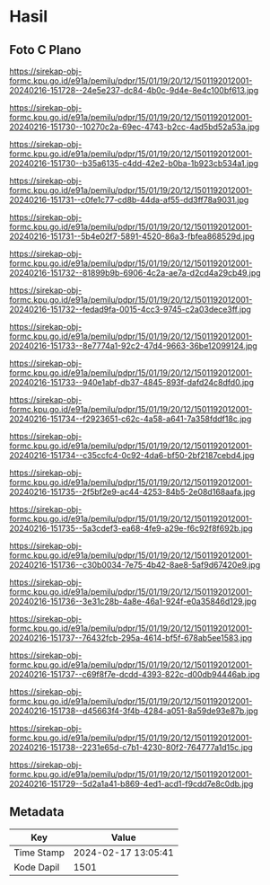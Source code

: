 # Hasil

## Foto C Plano

https://sirekap-obj-formc.kpu.go.id/e91a/pemilu/pdpr/15/01/19/20/12/1501192012001-20240216-151728--24e5e237-dc84-4b0c-9d4e-8e4c100bf613.jpg

https://sirekap-obj-formc.kpu.go.id/e91a/pemilu/pdpr/15/01/19/20/12/1501192012001-20240216-151730--10270c2a-69ec-4743-b2cc-4ad5bd52a53a.jpg

https://sirekap-obj-formc.kpu.go.id/e91a/pemilu/pdpr/15/01/19/20/12/1501192012001-20240216-151730--b35a6135-c4dd-42e2-b0ba-1b923cb534a1.jpg

https://sirekap-obj-formc.kpu.go.id/e91a/pemilu/pdpr/15/01/19/20/12/1501192012001-20240216-151731--c0fe1c77-cd8b-44da-af55-dd3ff78a9031.jpg

https://sirekap-obj-formc.kpu.go.id/e91a/pemilu/pdpr/15/01/19/20/12/1501192012001-20240216-151731--5b4e02f7-5891-4520-86a3-fbfea868529d.jpg

https://sirekap-obj-formc.kpu.go.id/e91a/pemilu/pdpr/15/01/19/20/12/1501192012001-20240216-151732--81899b9b-6906-4c2a-ae7a-d2cd4a29cb49.jpg

https://sirekap-obj-formc.kpu.go.id/e91a/pemilu/pdpr/15/01/19/20/12/1501192012001-20240216-151732--fedad9fa-0015-4cc3-9745-c2a03dece3ff.jpg

https://sirekap-obj-formc.kpu.go.id/e91a/pemilu/pdpr/15/01/19/20/12/1501192012001-20240216-151733--8e7774a1-92c2-47d4-9663-36be12099124.jpg

https://sirekap-obj-formc.kpu.go.id/e91a/pemilu/pdpr/15/01/19/20/12/1501192012001-20240216-151733--940e1abf-db37-4845-893f-dafd24c8dfd0.jpg

https://sirekap-obj-formc.kpu.go.id/e91a/pemilu/pdpr/15/01/19/20/12/1501192012001-20240216-151734--f2923651-c62c-4a58-a641-7a358fddf18c.jpg

https://sirekap-obj-formc.kpu.go.id/e91a/pemilu/pdpr/15/01/19/20/12/1501192012001-20240216-151734--c35ccfc4-0c92-4da6-bf50-2bf2187cebd4.jpg

https://sirekap-obj-formc.kpu.go.id/e91a/pemilu/pdpr/15/01/19/20/12/1501192012001-20240216-151735--2f5bf2e9-ac44-4253-84b5-2e08d168aafa.jpg

https://sirekap-obj-formc.kpu.go.id/e91a/pemilu/pdpr/15/01/19/20/12/1501192012001-20240216-151735--5a3cdef3-ea68-4fe9-a29e-f6c92f8f692b.jpg

https://sirekap-obj-formc.kpu.go.id/e91a/pemilu/pdpr/15/01/19/20/12/1501192012001-20240216-151736--c30b0034-7e75-4b42-8ae8-5af9d67420e9.jpg

https://sirekap-obj-formc.kpu.go.id/e91a/pemilu/pdpr/15/01/19/20/12/1501192012001-20240216-151736--3e31c28b-4a8e-46a1-924f-e0a35846d129.jpg

https://sirekap-obj-formc.kpu.go.id/e91a/pemilu/pdpr/15/01/19/20/12/1501192012001-20240216-151737--76432fcb-295a-4614-bf5f-678ab5ee1583.jpg

https://sirekap-obj-formc.kpu.go.id/e91a/pemilu/pdpr/15/01/19/20/12/1501192012001-20240216-151737--c69f8f7e-dcdd-4393-822c-d00db94446ab.jpg

https://sirekap-obj-formc.kpu.go.id/e91a/pemilu/pdpr/15/01/19/20/12/1501192012001-20240216-151738--d45663f4-3f4b-4284-a051-8a59de93e87b.jpg

https://sirekap-obj-formc.kpu.go.id/e91a/pemilu/pdpr/15/01/19/20/12/1501192012001-20240216-151738--2231e65d-c7b1-4230-80f2-764777a1d15c.jpg

https://sirekap-obj-formc.kpu.go.id/e91a/pemilu/pdpr/15/01/19/20/12/1501192012001-20240216-151729--5d2a1a41-b869-4ed1-acd1-f9cdd7e8c0db.jpg


## Metadata

| Key        | Value               |
| ---------- | ------------------- |
| Time Stamp | 2024-02-17 13:05:41 |
| Kode Dapil | 1501                |



